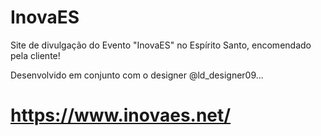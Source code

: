 # InovaES
Site de divulgação do Evento "InovaES" no Espírito Santo, encomendado pela cliente!

Desenvolvido em conjunto com o designer @ld_designer09...

# https://www.inovaes.net/
